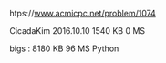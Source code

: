 htps://www.acmicpc.net/problem/1074

CicadaKim 2016.10.10 1540 KB	0 MS

bigs : 8180 KB	96 MS	Python
